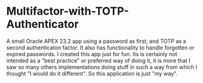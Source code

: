 # Multifactor-with-TOTP-Authenticator
A small Oracle APEX 23.2 app using a password as first, and TOTP as a second authenticaton factor. It also has functionality to handle forgotten or expired passwords. 
I created this app just for fun. Its is certainly not intended as a "best practice" or preferred way of doing it, it is more that I saw so many others implementations doing stuff in such a way from which I thought "I would do it different". So this application is just "my way".

